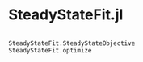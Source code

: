 # SteadyStateFit.jl

```@index
```

```@docs
SteadyStateFit.SteadyStateObjective
SteadyStateFit.optimize
```
